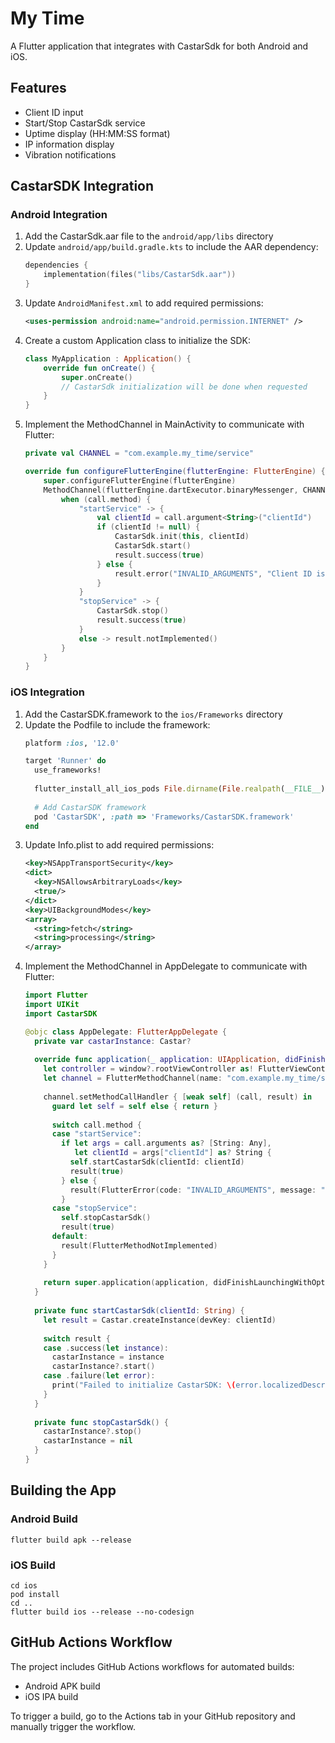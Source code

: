 # My Time

A Flutter application that integrates with CastarSdk for both Android and iOS.

## Features

- Client ID input
- Start/Stop CastarSdk service
- Uptime display (HH:MM:SS format)
- IP information display
- Vibration notifications

## CastarSDK Integration

### Android Integration

1. Add the CastarSdk.aar file to the `android/app/libs` directory
2. Update `android/app/build.gradle.kts` to include the AAR dependency:
   ```kotlin
   dependencies {
       implementation(files("libs/CastarSdk.aar"))
   }
   ```
3. Update `AndroidManifest.xml` to add required permissions:
   ```xml
   <uses-permission android:name="android.permission.INTERNET" />
   ```
4. Create a custom Application class to initialize the SDK:
   ```kotlin
   class MyApplication : Application() {
       override fun onCreate() {
           super.onCreate()
           // CastarSdk initialization will be done when requested
       }
   }
   ```
5. Implement the MethodChannel in MainActivity to communicate with Flutter:
   ```kotlin
   private val CHANNEL = "com.example.my_time/service"
   
   override fun configureFlutterEngine(flutterEngine: FlutterEngine) {
       super.configureFlutterEngine(flutterEngine)
       MethodChannel(flutterEngine.dartExecutor.binaryMessenger, CHANNEL).setMethodCallHandler { call, result ->
           when (call.method) {
               "startService" -> {
                   val clientId = call.argument<String>("clientId")
                   if (clientId != null) {
                       CastarSdk.init(this, clientId)
                       CastarSdk.start()
                       result.success(true)
                   } else {
                       result.error("INVALID_ARGUMENTS", "Client ID is required", null)
                   }
               }
               "stopService" -> {
                   CastarSdk.stop()
                   result.success(true)
               }
               else -> result.notImplemented()
           }
       }
   }
   ```

### iOS Integration

1. Add the CastarSDK.framework to the `ios/Frameworks` directory
2. Update the Podfile to include the framework:
   ```ruby
   platform :ios, '12.0'
   
   target 'Runner' do
     use_frameworks!
     
     flutter_install_all_ios_pods File.dirname(File.realpath(__FILE__))
     
     # Add CastarSDK framework
     pod 'CastarSDK', :path => 'Frameworks/CastarSDK.framework'
   end
   ```
3. Update Info.plist to add required permissions:
   ```xml
   <key>NSAppTransportSecurity</key>
   <dict>
     <key>NSAllowsArbitraryLoads</key>
     <true/>
   </dict>
   <key>UIBackgroundModes</key>
   <array>
     <string>fetch</string>
     <string>processing</string>
   </array>
   ```
4. Implement the MethodChannel in AppDelegate to communicate with Flutter:
   ```swift
   import Flutter
   import UIKit
   import CastarSDK
   
   @objc class AppDelegate: FlutterAppDelegate {
     private var castarInstance: Castar?
     
     override func application(_ application: UIApplication, didFinishLaunchingWithOptions launchOptions: [UIApplication.LaunchOptionsKey: Any]?) -> Bool {
       let controller = window?.rootViewController as! FlutterViewController
       let channel = FlutterMethodChannel(name: "com.example.my_time/service", binaryMessenger: controller.binaryMessenger)
       
       channel.setMethodCallHandler { [weak self] (call, result) in
         guard let self = self else { return }
         
         switch call.method {
         case "startService":
           if let args = call.arguments as? [String: Any],
              let clientId = args["clientId"] as? String {
             self.startCastarSdk(clientId: clientId)
             result(true)
           } else {
             result(FlutterError(code: "INVALID_ARGUMENTS", message: "Client ID is required", details: nil))
           }
         case "stopService":
           self.stopCastarSdk()
           result(true)
         default:
           result(FlutterMethodNotImplemented)
         }
       }
       
       return super.application(application, didFinishLaunchingWithOptions: launchOptions)
     }
     
     private func startCastarSdk(clientId: String) {
       let result = Castar.createInstance(devKey: clientId)
       
       switch result {
       case .success(let instance):
         castarInstance = instance
         castarInstance?.start()
       case .failure(let error):
         print("Failed to initialize CastarSDK: \(error.localizedDescription)")
       }
     }
     
     private func stopCastarSdk() {
       castarInstance?.stop()
       castarInstance = nil
     }
   }
   ```

## Building the App

### Android Build
```
flutter build apk --release
```

### iOS Build
```
cd ios
pod install
cd ..
flutter build ios --release --no-codesign
```

## GitHub Actions Workflow

The project includes GitHub Actions workflows for automated builds:
- Android APK build
- iOS IPA build

To trigger a build, go to the Actions tab in your GitHub repository and manually trigger the workflow.
